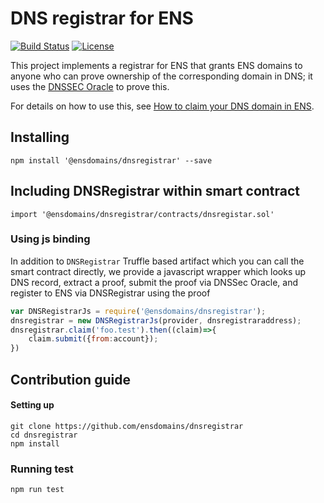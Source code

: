 # DNS registrar for ENS

[![Build Status](https://travis-ci.org/ensdomains/dnsregistrar.svg?branch=master)](https://travis-ci.org/ensdomains/dnsregistrar) [![License](https://img.shields.io/badge/License-BSD--2--Clause-blue.svg)](LICENSE)

This project implements a registrar for ENS that grants ENS domains to anyone who can prove ownership of the corresponding domain in DNS; it uses the [DNSSEC Oracle](https://github.com/Arachnid/dnssec-oracle) to prove this.

For details on how to use this, see [How to claim your DNS domain in ENS](https://medium.com/the-ethereum-name-service/how-to-claim-your-dns-domain-on-ens-e600ef2d92ca).


## Installing

```
npm install '@ensdomains/dnsregistrar' --save
```

## Including DNSRegistrar within smart contract

```
import '@ensdomains/dnsregistrar/contracts/dnsregistar.sol'
```

### Using js binding

In addition to `DNSRegistrar` Truffle based artifact which you can call the smart contract directly, we provide a javascript wrapper which looks up DNS record, extract a proof, submit the proof via DNSSec Oracle, and register to ENS via DNSRegistrar using the proof

```js
var DNSRegistrarJs = require('@ensdomains/dnsregistrar');
dnsregistrar = new DNSRegistrarJs(provider, dnsregistraraddress);
dnsregistrar.claim('foo.test').then((claim)=>{
    claim.submit({from:account});
})
```

## Contribution guide

#### Setting up

```
git clone https://github.com/ensdomains/dnsregistrar
cd dnsregistrar
npm install
```

### Running test

```
npm run test
```

